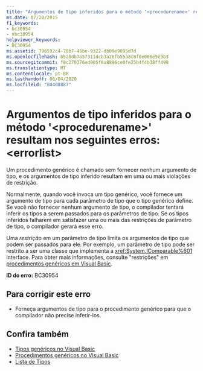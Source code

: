 ```yaml
---
title: "Argumentos de tipo inferidos para o método '<procedurename>' resultam nos seguintes erros: <errorlist>"
ms.date: 07/20/2015
f1_keywords:
- bc30954
- vbc30954
helpviewer_keywords:
- BC30954
ms.assetid: 796592c4-70b7-45be-9322-db09e9095d7d
ms.openlocfilehash: b5a8db7a57311dcb3a26fb55a8c8f8e006e5e9b3
ms.sourcegitcommit: f8c270376ed905f6a8896ce0fe25b4f4b38ff498
ms.translationtype: MT
ms.contentlocale: pt-BR
ms.lasthandoff: 06/04/2020
ms.locfileid: "84408887"
---
```

# <a name="type-arguments-inferred-for-method-procedurename-result-in-the-following-errors-errorlist"></a>Argumentos de tipo inferidos para o método '\<procedurename>' resultam nos seguintes erros: \<errorlist>
Um procedimento genérico é chamado sem fornecer nenhum argumento de tipo, e os argumentos de tipo inferido resultam em uma ou mais violações de restrição.  
  
 Normalmente, quando você invoca um tipo genérico, você fornece um argumento de tipo para cada parâmetro de tipo que o tipo genérico define. Se você não fornecer nenhum argumento de tipo, o compilador tentará inferir os tipos a serem passados para os parâmetros de tipo. Se os tipos inferidos falharem em satisfazer uma ou mais das restrições de parâmetro de tipo, o compilador gerará esse erro.  
  
 Uma *restrição* em um parâmetro de tipo limita os argumentos de tipo que podem ser passados para ele. Por exemplo, um parâmetro de tipo pode ser restrito a ser uma classe que implementa a <xref:System.IComparable%601> interface. Para obter mais informações, consulte "restrições" em [procedimentos genéricos em Visual Basic](../programming-guide/language-features/data-types/generic-procedures.md).  
  
 **ID do erro:** BC30954  
  
## <a name="to-correct-this-error"></a>Para corrigir este erro  
  
- Forneça argumentos de tipo para o procedimento genérico para que o compilador não precise inferir-los.  
  
## <a name="see-also"></a>Confira também

- [Tipos genéricos no Visual Basic](../programming-guide/language-features/data-types/generic-types.md)
- [Procedimentos genéricos no Visual Basic](../programming-guide/language-features/data-types/generic-procedures.md)
- [Lista de Tipos](../language-reference/statements/type-list.md)

